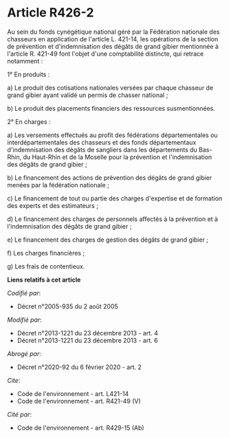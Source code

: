 # Article R426-2

Au sein du fonds cynégétique national géré par la Fédération nationale des chasseurs en application de l'article L. 421-14,
les opérations de la section de prévention et d'indemnisation des dégâts de grand gibier mentionnée à l'article R. 421-49
font l'objet d'une comptabilité distincte, qui retrace notamment : 

1° En produits : 

a) Le produit des cotisations nationales versées par chaque chasseur de grand gibier ayant validé un permis de chasser
national ; 

b) Le produit des placements financiers des ressources susmentionnées. 

2° En charges : 

a) Les versements effectués au profit des   fédérations départementales ou interdépartementales des chasseurs  et des fonds
départementaux d'indemnisation des dégâts de sangliers dans les départements du Bas-Rhin, du Haut-Rhin et de la Moselle pour
la prévention et l'indemnisation des dégâts de grand gibier ; 

b) Le financement des actions de prévention des dégâts de grand gibier menées par la fédération nationale ; 

c) Le financement de tout ou partie des charges d'expertise et de formation des experts et des estimateurs ;

d) Le financement des charges de personnels affectés à la prévention et à l'indemnisation des dégâts de grand gibier ; 

e) Le financement des charges de gestion des dégâts de grand gibier ; 

f) Les charges financières ; 

g) Les frais de contentieux.

**Liens relatifs à cet article**

_Codifié par_:

  - Décret n°2005-935 du 2 août 2005

_Modifié par_:

  - Décret n°2013-1221 du 23 décembre 2013 - art. 4
  - Décret n°2013-1221 du 23 décembre 2013 - art. 6

_Abrogé par_:

  - Décret n°2020-92 du 6 février 2020 - art. 2

_Cite_:

  - Code de l'environnement - art. L421-14
  - Code de l'environnement - art. R421-49 (V)

_Cité par_:

  - Code de l'environnement - art. R429-15 (Ab)
